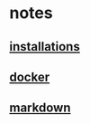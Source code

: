 # notes

## [installations](./installations/installations.md)

## [docker](./docker/docker.md)

## [markdown](./markdown/markdown.md)
